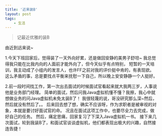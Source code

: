 ```yaml
---
title: '近来装B'
layout: post
tags:
    - 生活
---
```


> 记最近优雅的装B

由近到远来说~

1.今天下班回家后，觉得装了一天外向好累，还是做回安静的美男子舒坦~
我总觉得我只能在比我内向的人面前才能外向了，但今天似乎有点特别，
短暂的一天培训，我主动成了小组内的发言人，也许FF之前对我的评价挺中肯的，有表现欲。
这么矛盾的事，总是要找点平衡来抚慰一下自己，所以晚上安安静静一个人挺好。

2.前一段时间找工作，第一次出去面试的时候面试官看起来就大我两三岁，人事说他是业务部门经理。
简单的面试，然后问我Java虚拟机懂不懂？我擦，我心中就想做业务的问Java虚拟机未免太装B了！
我很轻蔑的说，哥没研究那么深~然后，然后就没有然后了。。
后来回去想了想，确实不应该呀，作为求职者是被审视的对象，本就是要讨好面试官的命。
况且在面试这项工作中，也要尽全力去完成，做好自己的任务。
然后，痛定思痛，回家复习了下深入Java虚拟机一书。
接下来几次面试，轮到我装B了，和面试官谈谈虚拟机，他们都表现出极大的兴趣，自然接连告捷！
